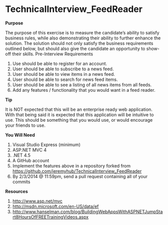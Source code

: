 TechnicalInterview_FeedReader
=============================
**Purpose**

The purpose of this exercise is to measure the candidate’s ability to satisfy business rules, while also demonstrating their ability to further enhance the solution. The solution should not only satisfy the business requirements outlined below, but should also give the candidate an opportunity to show-off their skills.
Pre-Interview Requirements
1.	Use should be able to register for an account.
2.	User should be able to subscribe to a news feed.
3.	User should be able to view items in a news feed.
4.	User should be able to search for news feed items.
5.	User should be able to see a listing of all news items from all feeds.
6.	Add any features / functionality that you would want in a feed reader.

**Tip**

It is NOT expected that this will be an enterprise ready web application. With that being said it is expected that this application will be intuitive to use. This should be something that you would use, or would encourage your friends to use. 

**You Will Need**

1.	Visual Studio Express (minimum)
2.	ASP.NET MVC 4
3.	.NET 4.5
4.	A GitHub account
5.	Implement the features above in a repository forked from https://github.com/jeremyhub/TechnicalInterview_FeedReader
6.	By 2/3/2014 @ 11:59pm, send a pull request containing all of your commits

**Resources**

1.	http://www.asp.net/mvc
2.	http://msdn.microsoft.com/en-US/data/ef
3.	http://www.hanselman.com/blog/BuildingWebAppsWithASPNETJumpStart8HoursOfFREETrainingVideos.aspx
